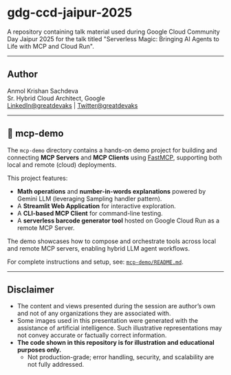# gdg-ccd-jaipur-2025

A repository containing talk material used during Google Cloud Community Day Jaipur 2025 for the talk titled "Serverless Magic: Bringing AI Agents to Life with MCP and Cloud Run".

---

## Author
Anmol Krishan Sachdeva</br>
Sr. Hybrid Cloud Architect, Google</br>
[LinkedIn@greatdevaks](https://www.linkedin.com/in/greatdevaks) | [Twitter@greatdevaks](https://www.twitter.com/greatdevaks)

---

## 📁 mcp-demo

The `mcp-demo` directory contains a hands-on demo project for building and connecting **MCP Servers** and **MCP Clients** using [FastMCP](https://gofastmcp.com/), supporting both local and remote (cloud) deployments.

This project features:
- **Math operations** and **number-in-words explanations** powered by Gemini LLM (leveraging Sampling handler pattern).
- A **Streamlit Web Application** for interactive exploration.
- A **CLI-based MCP Client** for command-line testing.
- A **serverless barcode generator tool** hosted on Google Cloud Run as a remote MCP Server.

The demo showcases how to compose and orchestrate tools across local and remote MCP servers, enabling hybrid LLM agent workflows.

For complete instructions and setup, see: [`mcp-demo/README.md`](./mcp-demo/README.md).

---

## Disclaimer
- The content and views presented during the session are author’s own and not of any organizations they are associated with.
- Some images used in this presentation were generated with the assistance of artificial intelligence. Such illustrative representations may not convey accurate or factually correct information.
- **The code shown in this repository is for illustration and educational purposes only.**
    - Not production-grade; error handling, security, and scalability are not fully addressed.
